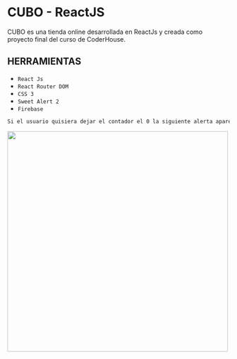 # CUBO - ReactJS

CUBO es una tienda online desarrollada en ReactJs y creada como proyecto final del curso de CoderHouse.

## HERRAMIENTAS
- `React Js`
- `React Router DOM` 
- `CSS 3` 
- `Sweet Alert 2` 
- `Firebase` 

```sh
Si el usuario quisiera dejar el contador el 0 la siguiente alerta aparece inmediatamente.
```

<img src="./public/assets/readme/ERRORSTOCK.jpg" width="500"/>

